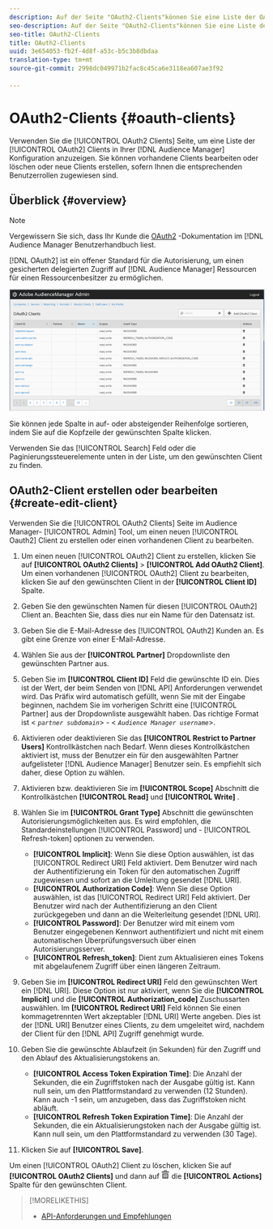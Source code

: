 ```yaml
---
description: Auf der Seite "OAuth2-Clients"können Sie eine Liste der OAuth2-Clients in Ihrer Audience Manager-Konfiguration anzeigen. Sie können vorhandene Clients bearbeiten oder löschen oder neue Clients erstellen, sofern Ihnen die entsprechenden Benutzerrollen zugewiesen sind.
seo-description: Auf der Seite "OAuth2-Clients"können Sie eine Liste der OAuth2-Clients in Ihrer Audience Manager-Konfiguration anzeigen. Sie können vorhandene Clients bearbeiten oder löschen oder neue Clients erstellen, sofern Ihnen die entsprechenden Benutzerrollen zugewiesen sind.
seo-title: OAuth2-Clients
title: OAuth2-Clients
uuid: 3e654053-fb2f-4d8f-a53c-b5c3b8dbdaa
translation-type: tm+mt
source-git-commit: 2998dc049971b2fac8c45ca6e3118ea607ae3f92

---
```



# OAuth2-Clients {#oauth-clients}

Verwenden Sie die [!UICONTROL OAuth2 Clients] Seite, um eine Liste der [!UICONTROL OAuth2] Clients in Ihrer [!DNL Audience Manager] Konfiguration anzuzeigen. Sie können vorhandene Clients bearbeiten oder löschen oder neue Clients erstellen, sofern Ihnen die entsprechenden Benutzerrollen zugewiesen sind.

## Überblick {#overview}

<!-- c_oauth.xml -->

>[!NOTE]
>
>Vergewissern Sie sich, dass Ihr Kunde die [OAuth2](https://docs.adobe.com/content/help/en/audience-manager/user-guide/api-and-sdk-code/rest-apis/aam-api-getting-started.html#oauth) -Dokumentation im [!DNL Audience Manager Benutzerhandbuch liest.

[!DNL OAuth2] ist ein offener Standard für die Autorisierung, um einen gesicherten delegierten Zugriff auf [!DNL Audience Manager] Ressourcen für einen Ressourcenbesitzer zu ermöglichen.

![](assets/oauth.png)

Sie können jede Spalte in auf- oder absteigender Reihenfolge sortieren, indem Sie auf die Kopfzeile der gewünschten Spalte klicken.

Verwenden Sie das [!UICONTROL Search] Feld oder die Paginierungssteuerelemente unten in der Liste, um den gewünschten Client zu finden.

## OAuth2-Client erstellen oder bearbeiten {#create-edit-client}

<!-- t_create_edit_auth.xml -->

Verwenden Sie die [!UICONTROL OAuth2 Clients] Seite im Audience Manager- [!UICONTROL Admin] Tool, um einen neuen [!UICONTROL Oauth2] Client zu erstellen oder einen vorhandenen Client zu bearbeiten.

1. Um einen neuen [!UICONTROL OAuth2] Client zu erstellen, klicken Sie auf **[!UICONTROL OAuth2 Clients]** &gt; **[!UICONTROL Add OAuth2 Client]**. Um einen vorhandenen [!UICONTROL OAuth2] Client zu bearbeiten, klicken Sie auf den gewünschten Client in der **[!UICONTROL Client ID]** Spalte.
1. Geben Sie den gewünschten Namen für diesen [!UICONTROL OAuth2] Client an. Beachten Sie, dass dies nur ein Name für den Datensatz ist.
1. Geben Sie die E-Mail-Adresse des [!UICONTROL OAuth2] Kunden an. Es gibt eine Grenze von einer E-Mail-Adresse.
1. Wählen Sie aus der **[!UICONTROL Partner]** Dropdownliste den gewünschten Partner aus.
1. Geben Sie im **[!UICONTROL Client ID]** Feld die gewünschte ID ein. Dies ist der Wert, der beim Senden von [!DNL API] Anforderungen verwendet wird. Das Präfix wird automatisch gefüllt, wenn Sie mit der Eingabe beginnen, nachdem Sie im vorherigen Schritt eine [!UICONTROL Partner] aus der Dropdownliste ausgewählt haben. Das richtige Format ist &lt; *`partner subdomain`*&gt; - &lt; *`Audience Manager username`*&gt;.
1. Aktivieren oder deaktivieren Sie das **[!UICONTROL Restrict to Partner Users]** Kontrollkästchen nach Bedarf. Wenn dieses Kontrollkästchen aktiviert ist, muss der Benutzer ein für den ausgewählten Partner aufgelisteter [!DNL Audience Manager] Benutzer sein. Es empfiehlt sich daher, diese Option zu wählen.
1. Aktivieren bzw. deaktivieren Sie im **[!UICONTROL Scope]** Abschnitt die Kontrollkästchen **[!UICONTROL Read]** und **[!UICONTROL Write]** .
1. Wählen Sie im **[!UICONTROL Grant Type]** Abschnitt die gewünschten Autorisierungsmöglichkeiten aus. Es wird empfohlen, die Standardeinstellungen [!UICONTROL Password] und - [!UICONTROL Refresh-token] optionen zu verwenden.

   * **[!UICONTROL Implicit]**: Wenn Sie diese Option auswählen, ist das [!UICONTROL Redirect URI] Feld aktiviert. Dem Benutzer wird nach der Authentifizierung ein Token für den automatischen Zugriff zugewiesen und sofort an die Umleitung gesendet [!DNL URI].
   * **[!UICONTROL Authorization Code]**: Wenn Sie diese Option auswählen, ist das [!UICONTROL Redirect URI] Feld aktiviert. Der Benutzer wird nach der Authentifizierung an den Client zurückgegeben und dann an die Weiterleitung gesendet [!DNL URI].
   * **[!UICONTROL Password]**: Der Benutzer wird mit einem vom Benutzer eingegebenen Kennwort authentifiziert und nicht mit einem automatischen Überprüfungsversuch über einen Autorisierungsserver.
   * **[!UICONTROL Refresh_token]**: Dient zum Aktualisieren eines Tokens mit abgelaufenem Zugriff über einen längeren Zeitraum.

1. Geben Sie im **[!UICONTROL Redirect URI]** Feld den gewünschten Wert ein [!DNL URI]. Diese Option ist nur aktiviert, wenn Sie die **[!UICONTROL Implicit]** und die **[!UICONTROL Authorization_code]** Zuschussarten auswählen. Im **[!UICONTROL Redirect URI]** Feld können Sie einen kommagetrennten Wert akzeptabler [!DNL URI] Werte angeben. Dies ist der [!DNL URI] Benutzer eines Clients, zu dem umgeleitet wird, nachdem der Client für den [!DNL API] Zugriff genehmigt wurde.
1. Geben Sie die gewünschte Ablaufzeit (in Sekunden) für den Zugriff und den Ablauf des Aktualisierungstokens an.

   * **[!UICONTROL Access Token Expiration Time]**: Die Anzahl der Sekunden, die ein Zugriffstoken nach der Ausgabe gültig ist. Kann null sein, um den Plattformstandard zu verwenden (12 Stunden). Kann auch -1 sein, um anzugeben, dass das Zugriffstoken nicht abläuft.
   * **[!UICONTROL Refresh Token Expiration Time]**: Die Anzahl der Sekunden, die ein Aktualisierungstoken nach der Ausgabe gültig ist. Kann null sein, um den Plattformstandard zu verwenden (30 Tage).

1. Klicken Sie auf **[!UICONTROL Save]**.

Um einen [!UICONTROL OAuth2] Client zu löschen, klicken Sie auf **[!UICONTROL OAuth2 Clients]** und dann auf ![](assets/icon_delete.png) die **[!UICONTROL Actions]** Spalte für den gewünschten Client.

>[!MORELIKETHIS]
>
>* [API-Anforderungen und Empfehlungen](../admin-oauth2/aam-admin-api-requirements.md)

